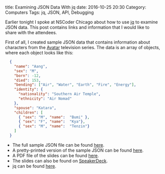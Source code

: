 title: Examining JSON Data With jq
date: 2016-10-25 20:30
Category: Computers
Tags: jq, JSON, API, Debugging

Earlier tonight I spoke at NSCoder Chicago about how to use [jq](https://stedolan.github.io/jq/) to examine JSON data. This post contains links and information that I would like to share with the attendees.

<!-- more -->

First of all, I created sample JSON data that contains information about characters from the [Avatar](https://en.wikipedia.org/wiki/Avatar:_The_Last_Airbender) television series. The data is an array of objects, where each object looks like this: 

```json
  {
    "name": "Aang", 
    "sex": "M", 
    "born": -12,
    "died": 153,
    "bending": ["Air", "Water", "Earth", "Fire", "Energy"],
    "identity": {
      "nationality": "Southern Air Temple",
      "ethnicity": "Air Nomad"
    },
    "spouse": "Katara",
    "children": [
      { "sex": "M", "name":  "Bumi" }, 
      { "sex": "F", "name":  "Kya"}, 
      { "sex": "M", "name":  "Tenzin"}
    ]
  }
```

- The full sample  JSON file can be found [here](/static/jq/sample.json). 
- A pretty-printed version of the sample JSON can be found [here](/static/jq/sampleClean.json). 
- A PDF file of the slides can be found [here](/static/jq/jq.pdf).
- The slides can also be found on [SpeakerDeck](https://speakerdeck.com/aijaz_ansari/examining-json-with-jq). 
- jq can be found [here](https://stedolan.github.io/jq/).

